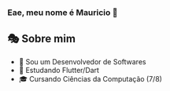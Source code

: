 ### Eae, meu nome é Mauricio 👋

<h2>🎭 Sobre mim</h2>
<ul>
  <li>🚀 Sou um Desenvolvedor de Softwares</li>
  <li>🎯 Estudando Flutter/Dart</li>
  <li>🎓 Cursando Ciências da Computação (7/8)</li> 
</ul>
